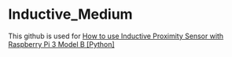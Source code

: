 # Inductive_Medium
This github is used for [How to use Inductive Proximity Sensor with Raspberry Pi 3 Model B [Python]](https://medium.com/@TanakittiSachati/how-to-use-inductive-proximity-sensor-with-raspberry-pi-3-model-b-python-539ecc731bf3)